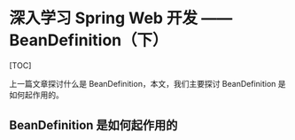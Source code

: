 # 深入学习 Spring Web 开发 —— BeanDefinition（下）

[TOC]

上一篇文章探讨什么是 BeanDefinition，本文，我们主要探讨 BeanDefinition 是如何起作用的。

## BeanDefinition 是如何起作用的